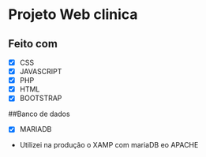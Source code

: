 # Projeto Web clinica 

## Feito com
- [x] CSS
- [x] JAVASCRIPT
- [x] PHP
- [x] HTML
- [x] BOOTSTRAP

##Banco de dados
- [X] MARIADB

- Utilizei na produção o XAMP com mariaDB eo APACHE
